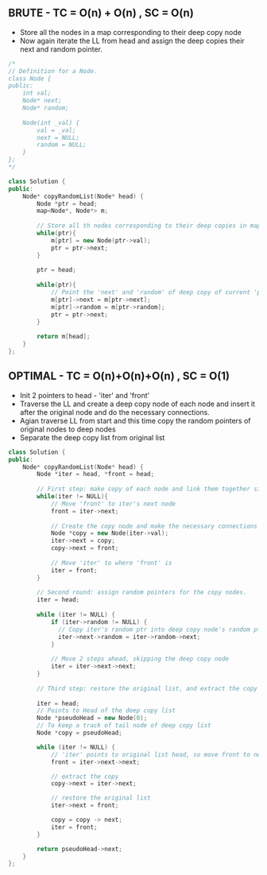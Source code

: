## BRUTE - TC = O(n) + O(n) , SC = O(n)

- Store all the nodes in a map corresponding to their deep copy node
- Now again iterate the LL from head and assign the deep copies their next and random pointer.

```cpp
/*
// Definition for a Node.
class Node {
public:
    int val;
    Node* next;
    Node* random;
    
    Node(int _val) {
        val = _val;
        next = NULL;
        random = NULL;
    }
};
*/

class Solution {
public:
    Node* copyRandomList(Node* head) {
        Node *ptr = head;
        map<Node*, Node*> m;
        
        // Store all th nodes corresponding to their deep copies in map
        while(ptr){
            m[ptr] = new Node(ptr->val);
            ptr = ptr->next;
        }
        
        ptr = head;
        
        while(ptr){
            // Point the 'next' and 'random' of deep copy of current 'ptr' to 'ptr->next' & 'ptr->random' respectively
            m[ptr]->next = m[ptr->next];
            m[ptr]->random = m[ptr->random];
            ptr = ptr->next;
        }
        
        return m[head];
    }
};

```

## OPTIMAL - TC = O(n)+O(n)+O(n) , SC = O(1)

- Init 2 pointers to head - 'iter' and 'front'
- Traverse the LL and create a deep copy node of each node and insert it after the original node and do the necessary connections.
- Agian traverse LL from start and this time copy the random pointers of original nodes to deep nodes
- Separate the deep copy list from original list

```cpp
class Solution {
public:
    Node* copyRandomList(Node* head) {
        Node *iter = head, *front = head;
        
        // First step: make copy of each node and link them together side-by-side in a single list.
        while(iter != NULL){
            // Move 'front' to iter's next node
            front = iter->next;
            
            // Create the copy node and make the necessary connections
            Node *copy = new Node(iter->val);
            iter->next = copy;
            copy->next = front;
            
            // Move 'iter' to where 'front' is
            iter = front;
        }
        
        // Second round: assign random pointers for the copy nodes.
        iter = head;
        
        while (iter != NULL) {
            if (iter->random != NULL) {
              // Copy iter's random ptr into deep copy node's random ptr
              iter->next->random = iter->random->next;
            }
            
            // Move 2 steps ahead, skipping the deep copy node
            iter = iter->next->next;
        } 
        
        // Third step: restore the original list, and extract the copy list.
        
        iter = head;
        // Points to Head of the deep copy list
        Node *pseudoHead = new Node(0);
        // To keep a track of tail node of deep copy list
        Node *copy = pseudoHead;

        while (iter != NULL) {
            // 'iter' points to original list head, so move front to next original node by moving it 2 steps
            front = iter->next->next;

            // extract the copy
            copy->next = iter->next;

            // restore the original list
            iter->next = front;

            copy = copy -> next; 
            iter = front;
        }

        return pseudoHead->next;
    }
};

```












